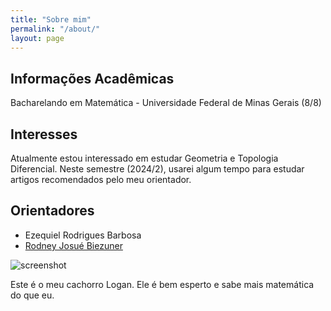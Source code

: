 ```yaml
---
title: "Sobre mim"
permalink: "/about/"
layout: page
---
```


## Informações Acadêmicas

Bacharelando em Matemática - Universidade Federal de Minas Gerais (8/8)

## Interesses

Atualmente estou interessado em estudar Geometria e Topologia Diferencial. Neste semestre (2024/2), usarei algum tempo para estudar artigos recomendados pelo meu orientador.

## Orientadores

- Ezequiel Rodrigues Barbosa
- [Rodney Josué Biezuner](http://150.164.25.15/~rodney/)

![screenshot](https://github.com/SubGui/subgui.github.io/blob/4b97916cdf3e337fc4c1a1b276064a9419a456d8/Lugarino.png)

Este é o meu cachorro Logan. Ele é bem esperto e sabe mais matemática do que eu.
